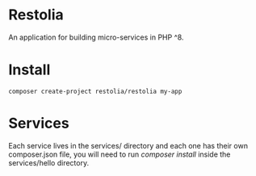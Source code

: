 # Restolia
An application for building micro-services in PHP ^8.

# Install

```
composer create-project restolia/restolia my-app
```

# Services
Each service lives in the services/ directory and each one has their own composer.json file, you will need to run *composer install* inside the services/hello directory.